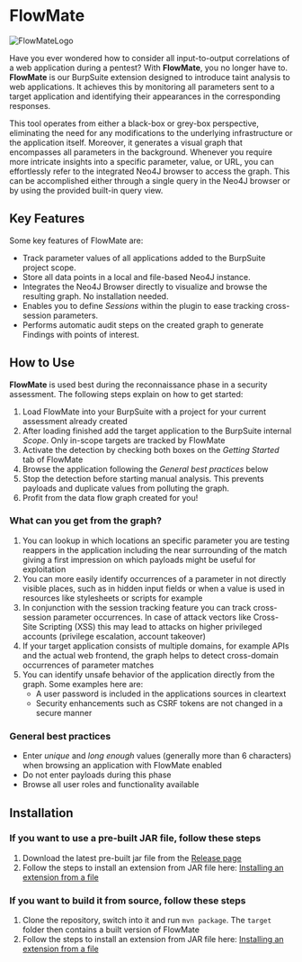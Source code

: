 # FlowMate

![FlowMateLogo](images/flow-mate-dark.png)

Have you ever wondered how to consider all input-to-output correlations of a web application during a pentest? With **FlowMate**, you no longer have to. **FlowMate** is our BurpSuite extension designed to introduce taint analysis to web applications. It achieves this by monitoring all parameters sent to a target application and identifying their appearances in the corresponding responses.

This tool operates from either a black-box or grey-box perspective, eliminating the need for any modifications to the underlying infrastructure or the application itself. Moreover, it generates a visual graph that encompasses all parameters in the background. Whenever you require more intricate insights into a specific parameter, value, or URL, you can effortlessly refer to the integrated Neo4J browser to access the graph. This can be accomplished either through a single query in the Neo4J browser or by using the provided built-in query view.

## Key Features
Some key features of FlowMate are:
- Track parameter values of all applications added to the BurpSuite project scope.
- Store all data points in a local and file-based Neo4J instance.
- Integrates the Neo4J Browser directly to visualize and browse the resulting graph. No installation needed.
- Enables you to define *Sessions* within the plugin to ease tracking cross-session parameters.
- Performs automatic audit steps on the created graph to generate Findings with points of interest.

## How to Use
**FlowMate** is used best during the reconnaissance phase in a security assessment. The following steps explain on how to get started:
1. Load FlowMate into your BurpSuite with a project for your current assessment already created
2. After loading finished add the target application to the BurpSuite internal *Scope*. Only in-scope targets are tracked by FlowMate
3. Activate the detection by checking both boxes on the *Getting Started* tab of FlowMate
4. Browse the application following the *General best practices* below
5. Stop the detection before starting manual analysis. This prevents payloads and duplicate values from polluting the graph.
6. Profit from the data flow graph created for you!

### What can you get from the graph?
1. You can lookup in which locations an specific parameter you are testing reappers in the application including the near surrounding of the match giving a first impression on which payloads might be useful for exploitation
2. You can more easily identify occurrences of a parameter in not directly visible places, such as in hidden input fields or when a value is used in resources like stylesheets or scripts for example
3. In conjunction with the session tracking feature you can track cross-session parameter occurrences. In case of attack vectors like Cross-Site Scripting (XSS) this may lead to attacks on higher privileged accounts (privilege escalation, account takeover)
4. If your target application consists of multiple domains, for example APIs and the actual web frontend, the graph helps to detect cross-domain occurrences of parameter matches
5. You can identify unsafe behavior of the application directly from the graph. Some examples here are:
    - A user password is included in the applications sources in cleartext
    - Security enhancements such as CSRF tokens are not changed in a secure manner

### General best practices
- Enter *unique* and *long enough* values (generally more than 6 characters) when browsing an application with FlowMate enabled
- Do not enter payloads during this phase
- Browse all user roles and functionality available

## Installation

### If you want to use a pre-built JAR file, follow these steps
1. Download the latest pre-built jar file from the [Release page](https://github.com/usdAG/FlowMate/releases)
2. Follow the steps to install an extension from JAR file here: [Installing an extension from a file](https://portswigger.net/burp/documentation/desktop/extensions/installing-extensions#installing-an-extension-from-a-file)

### If you want to build it from source, follow these steps
1. Clone the repository, switch into it and run `mvn package`. The `target` folder then contains a built version of FlowMate
2. Follow the steps to install an extension from JAR file here: [Installing an extension from a file](https://portswigger.net/burp/documentation/desktop/extensions/installing-extensions#installing-an-extension-from-a-file)


